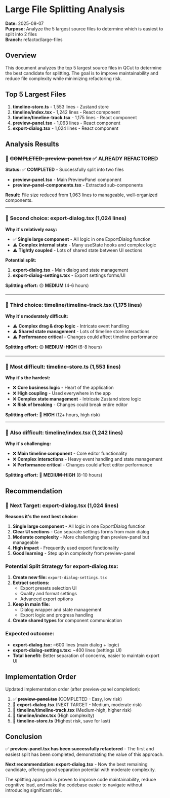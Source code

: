 # Large File Splitting Analysis

**Date:** 2025-08-07  
**Purpose:** Analyze the 5 largest source files to determine which is easiest to split into 2 files  
**Branch:** refactor/large-files

## Overview

This document analyzes the top 5 largest source files in QCut to determine the best candidate for splitting. The goal is to improve maintainability and reduce file complexity while minimizing refactoring risk.

## Top 5 Largest Files

1. **timeline-store.ts** - 1,553 lines - Zustand store
2. **timeline/index.tsx** - 1,242 lines - React component  
3. **timeline/timeline-track.tsx** - 1,175 lines - React component
4. **preview-panel.tsx** - 1,063 lines - React component
5. **export-dialog.tsx** - 1,024 lines - React component

## Analysis Results

### 🥇 ~~**COMPLETED: preview-panel.tsx**~~ ✅ **ALREADY REFACTORED**

**Status:** ✅ **COMPLETED** - Successfully split into two files
- **preview-panel.tsx** - Main PreviewPanel component
- **preview-panel-components.tsx** - Extracted sub-components

**Result:** File size reduced from 1,063 lines to manageable, well-organized components.

---

### 🥈 **Second choice: export-dialog.tsx** (1,024 lines)

**Why it's relatively easy:**
- ✅ **Single large component** - All logic in one ExportDialog function
- ⚠️ **Complex internal state** - Many useState hooks and complex logic
- ⚠️ **Tightly coupled** - Lots of shared state between UI sections

**Potential split:**
1. **export-dialog.tsx** - Main dialog and state management
2. **export-dialog-settings.tsx** - Export settings forms/UI

**Splitting effort:** 🟡 **MEDIUM** (4-6 hours)

---

### 🥉 **Third choice: timeline/timeline-track.tsx** (1,175 lines)

**Why it's moderately difficult:**
- ⚠️ **Complex drag & drop logic** - Intricate event handling
- ⚠️ **Shared state management** - Lots of timeline store interactions
- ⚠️ **Performance critical** - Changes could affect timeline performance

**Splitting effort:** 🟡 **MEDIUM-HIGH** (6-8 hours)

---

### 🚫 **Most difficult: timeline-store.ts** (1,553 lines)

**Why it's the hardest:**
- ❌ **Core business logic** - Heart of the application
- ❌ **High coupling** - Used everywhere in the app
- ❌ **Complex state management** - Intricate Zustand store logic
- ❌ **Risk of breaking** - Changes could break entire editor

**Splitting effort:** 🔴 **HIGH** (12+ hours, high risk)

---

### 🚫 **Also difficult: timeline/index.tsx** (1,242 lines)

**Why it's challenging:**
- ❌ **Main timeline component** - Core editor functionality
- ❌ **Complex interactions** - Heavy event handling and state management
- ❌ **Performance critical** - Changes could affect editor performance

**Splitting effort:** 🔴 **MEDIUM-HIGH** (8-10 hours)

## Recommendation

### 🎯 **Next Target: export-dialog.tsx** (1,024 lines)

**Reasons it's the next best choice:**
1. **Single large component** - All logic in one ExportDialog function
2. **Clear UI sections** - Can separate settings forms from main dialog
3. **Moderate complexity** - More challenging than preview-panel but manageable
4. **High impact** - Frequently used export functionality
5. **Good learning** - Step up in complexity from preview-panel

### Potential Split Strategy for export-dialog.tsx:

1. **Create new file:** `export-dialog-settings.tsx`
2. **Extract sections:**
   - Export presets selection UI
   - Quality and format settings
   - Advanced export options
3. **Keep in main file:**
   - Dialog wrapper and state management
   - Export logic and progress handling
4. **Create shared types** for component communication

### Expected outcome:
- **export-dialog.tsx:** ~600 lines (main dialog + logic)
- **export-dialog-settings.tsx:** ~400 lines (settings UI)
- **Total benefit:** Better separation of concerns, easier to maintain export UI

## Implementation Order

Updated implementation order (after preview-panel completion):

1. ✅ ~~**preview-panel.tsx**~~ (COMPLETED - Easy, low risk)
2. 🎯 **export-dialog.tsx** (NEXT TARGET - Medium, moderate risk)  
3. 🥉 **timeline/timeline-track.tsx** (Medium-high, higher risk)
4. 🚫 **timeline/index.tsx** (High complexity)
5. 🚫 **timeline-store.ts** (Highest risk, save for last)

## Conclusion

✅ **preview-panel.tsx has been successfully refactored** - The first and easiest split has been completed, demonstrating the value of this approach.

**Next recommendation: export-dialog.tsx** - Now the best remaining candidate, offering good separation potential with moderate complexity.

The splitting approach is proven to improve code maintainability, reduce cognitive load, and make the codebase easier to navigate without introducing significant risk.